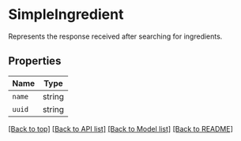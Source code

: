 
# SimpleIngredient

Represents the response received after searching for ingredients.

## Properties

Name | Type
------------ | -------------
`name` | string
`uuid` | string


[[Back to top]](#) [[Back to API list]](../README.md#api-endpoints) [[Back to Model list]](../README.md#models) [[Back to README]](../README.md)


